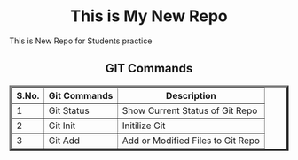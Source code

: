 <h1 align=center>This is My New Repo</h1>
<p>This is New Repo for Students practice</p> 
<h2 align=center>GIT Commands</h2>
<table border=4>
  <tr>
    <th>S.No.</th>
    <th>Git Commands</th>
    <th>Description</th>
  </tr>
  <tr>
    <td>1</td>
    <td>Git Status</td>
    <td>Show Current Status of Git Repo</td>
  </tr>
  <tr>
    <td>2</td>
    <td>Git Init</td>
    <td>Initilize Git</td>
  </tr>
  <tr>
    <td>3</td>
    <td>Git Add</td>
    <td>Add or Modified Files to Git Repo</td>
  </tr>
  
  
</table>
